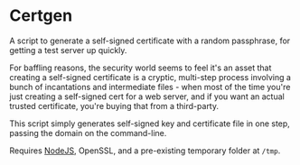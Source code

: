 Certgen
==============

A script to generate a self-signed certificate with a random passphrase, for
getting a test server up quickly.

For baffling reasons, the security world seems to feel it's an asset that 
creating a self-signed certificate is a cryptic, multi-step process involving
a bunch of incantations and intermediate files - when most of the time you're 
just creating a self-signed cert for a web server, and if you want an actual
trusted certificate, you're buying that from a third-party.

This script simply generates self-signed key and certificate file in one step,
passing the domain on the command-line.

Requires [NodeJS](http://nodejs.org), OpenSSL, and a pre-existing 
temporary folder at ``/tmp``.

